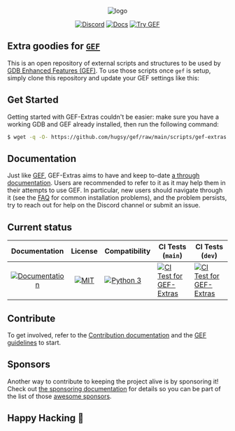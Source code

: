<p align="center">
  <img src="https://i.imgur.com/KW9Bt8D.png" alt="logo"/>
</p>

<p align="center">
    <a href="https://discord.gg/HCS8Hg7"><img alt="Discord" src="https://img.shields.io/badge/Discord-BlahCats-yellow"></a>
  <a href="https://hugsy.github.io/gef-extras"><img alt="Docs" src="https://img.shields.io/badge/Docs-gh--pages-brightgreen"></a>
  <a title="Use the IDs: gef/gef-demo" href="https://demo.gef.blah.cat"><img alt="Try GEF" src="https://img.shields.io/badge/Demo-Try%20GEF%20Live-blue"></a>
</p>

## Extra goodies for [`GEF`](https://github.com/hugsy/gef)


This is an open repository of external scripts and structures to be used by [GDB Enhanced Features (GEF)](https://github.com/hugsy/gef). To use those scripts once `gef` is setup, simply clone this repository and update your GEF settings like this:



## Get Started

Getting started with GEF-Extras couldn't be easier: make sure you have a working GDB and GEF already installed, then run the following command:

```bash
$ wget -q -O- https://github.com/hugsy/gef/raw/main/scripts/gef-extras.sh | sh
```



## Documentation

Just like [GEF](https://hugsy.github.io/gef), GEF-Extras aims to have and keep to-date [a through documentation](https://hugsy.github.io/gef-extras/). Users are recommended to refer to it as it may help them in their attempts to use GEF. In particular, new users should navigate through it (see the [FAQ](https://hugsy.github.io/gef/faq/) for common installation problems), and the problem persists, try to reach out for help on the Discord channel or submit an issue.


## Current status

|                                                                                 Documentation                                                                                  |                                                                      License                                                                      | Compatibility                                                                                        | CI Tests (`main`)                                                                                                                                                               | CI Tests (`dev`)                                                                                                                                                                           |
| :----------------------------------------------------------------------------------------------------------------------------------------------------------------------------: | :-----------------------------------------------------------------------------------------------------------------------------------------------: | :--------------------------------------------------------------------------------------------------- | ------------------------------------------------------------------------------------------------------------------------------------------------------------------------------- | ------------------------------------------------------------------------------------------------------------------------------------------------------------------------------------------ |
| [![Documentation](https://github.com/hugsy/gef-extras/actions/workflows/generate-docs.yml/badge.svg)](https://github.com/hugsy/gef-extras/actions/workflows/generate-docs.yml) | [![MIT](https://img.shields.io/packagist/l/doctrine/orm.svg?maxAge=2592000?style=plastic)](https://github.com/hugsy/gef-extras/blob/main/LICENSE) | [![Python 3](https://img.shields.io/badge/Python-3-green.svg)](https://github.com/hugsy/gef-extras/) | [![CI Test for GEF-Extras](https://github.com/hugsy/gef-extras/actions/workflows/run-tests.yml/badge.svg)](https://github.com/hugsy/gef-extras/actions/workflows/run-tests.yml) | [![CI Test for GEF-Extras](https://github.com/hugsy/gef-extras/actions/workflows/run-tests.yml/badge.svg?branch=dev)](https://github.com/hugsy/gef-extras/actions/workflows/run-tests.yml) |


## Contribute

To get involved, refer to the [Contribution documentation](https://hugsy.github.io/gef-extras/#contribution) and the [GEF guidelines](https://github.com/hugsy/gef/blob/dev/.github/CONTRIBUTING.md) to start.

## Sponsors

Another way to contribute to keeping the project alive is by sponsoring it! Check out [the sponsoring documentation](https://hugsy.github.io/gef/#sponsors) for details so you can be part of the list of those [awesome sponsors](https://github.com/sponsors/hugsy).


## Happy Hacking 🍻
